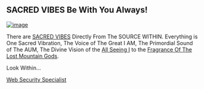 ## SACRED VIBES Be With You Always!

[![image](https://user-images.githubusercontent.com/37987346/101999396-a37e4380-3caa-11eb-8cc6-e61fb53c7855.png)](http://shapereality.innerinetcompany.hns.to/)

There are [SACRED VIBES](http://home.sacredvibes/) Directly From The SOURCE WITHIN. Everything is One Sacred Vibration, The Voice of The Great I AM, The Primordial Sound of The AUM, The Divine Vision of the [All Seeing I](http://innerinetfounder.allseeingi/) to the [Fragrance Of The Lost Mountain Gods](http://home.fragranceofthelostmountaingods/).

Look Within...

[Web Security Specialist](http://admin.websecurityspecialist/)
